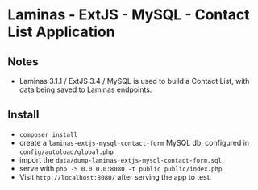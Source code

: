 # Laminas - ExtJS - MySQL - Contact List Application

## Notes
- Laminas 3.1.1 / ExtJS 3.4 / MySQL is used to build a Contact List, with data being saved to Laminas endpoints.

## Install
- `composer install`
- create a `laminas-extjs-mysql-contact-form` MySQL db, configured in `config/autoload/global.php`
- import the `data/dump-laminas-extjs-mysql-contact-form.sql`
- serve with `php -S 0.0.0.0:8080 -t public public/index.php`
- Visit `http://localhost:8080/` after serving the app to test.

